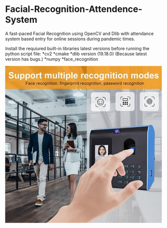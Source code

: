 # Facial-Recognition-Attendence-System

A fast-paced Facial Recognition using OpenCV and Dlib with attendance system based entry for online sessions during pandemic times. 

Install the requiured built-in libraries latest versions before running the python script file:
  *cv2
  *cmake
  *dlib version (19.18.0) (Because latest version has bugs.)
  *numpy
  *face_recognition 


![Facial Recognition](https://github.com/mr-jestin-roy/Facial-Recognition-Attendence-System/blob/master/2-8-LCD-Face-Fingerprint-Password-Attendance-Facial-Recognition-Office-Fingerprint-Time-Attendance-System-Employee-Recorder.jpg)

